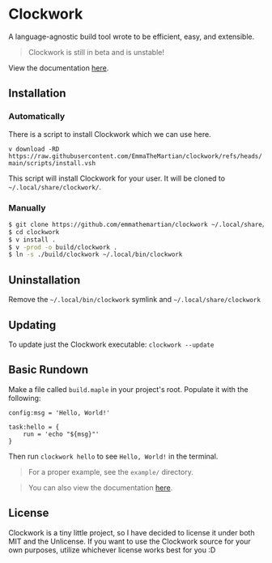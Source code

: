 # Clockwork

A language-agnostic build tool wrote to be efficient, easy, and extensible.

> Clockwork is still in beta and is unstable!

View the documentation [here](https://emmathemartian.github.io/clockwork/).

## Installation

### Automatically

There is a script to install Clockwork which we can use here.

`v download -RD https://raw.githubusercontent.com/EmmaTheMartian/clockwork/refs/heads/main/scripts/install.vsh`

This script will install Clockwork for your user. It will be cloned to
`~/.local/share/clockwork/`.

### Manually

```sh
$ git clone https://github.com/emmathemartian/clockwork ~/.local/share/clockwork
$ cd clockwork
$ v install .
$ v -prod -o build/clockwork .
$ ln -s ./build/clockwork ~/.local/bin/clockwork
```

## Uninstallation

Remove the `~/.local/bin/clockwork` symlink and `~/.local/share/clockwork`

## Updating

To update just the Clockwork executable: `clockwork --update`

## Basic Rundown

Make a file called `build.maple` in your project's root. Populate it with the
following:

```maple
config:msg = 'Hello, World!'

task:hello = {
	run = 'echo "${msg}"'
}
```

Then run `clockwork hello` to see `Hello, World!` in the terminal.

> For a proper example, see the `example/` directory.

> You can also view the documentation [here](https://emmathemartian.github.io/clockwork/).

## License

Clockwork is a tiny little project, so I have decided to license it under both
MIT and the Unlicense. If you want to use the Clockwork source for your own
purposes, utilize whichever license works best for you :D
